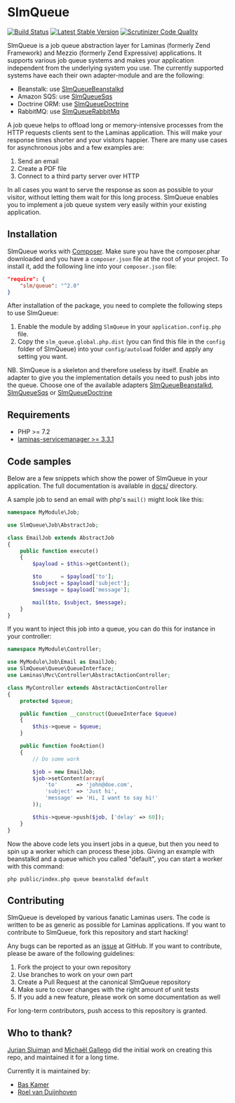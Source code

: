 SlmQueue
========

[![Build Status](https://travis-ci.org/JouwWeb/SlmQueue.png?branch=master)](https://travis-ci.org/JouwWeb/SlmQueue)
[![Latest Stable Version](https://poser.pugx.org/slm/queue/v/stable.png)](https://packagist.org/packages/JouwWeb/slm-queue)
[![Scrutinizer Code Quality](https://scrutinizer-ci.com/g/JouwWeb/SlmQueue/badges/quality-score.png?b=master)](https://scrutinizer-ci.com/g/JouwWeb/SlmQueue/?branch=master)

SlmQueue is a job queue abstraction layer for Laminas (formerly Zend Framework) and Mezzio (formerly Zend Expressive) applications. It supports various job queue systems and
makes your application independent from the underlying system you use. The currently supported systems have each their
own adapter-module and are the following:

* Beanstalk: use [SlmQueueBeanstalkd](https://github.com/JouwWeb/SlmQueueBeanstalkd)
* Amazon SQS: use [SlmQueueSqs](https://github.com/JouwWeb/SlmQueueSqs)
* Doctrine ORM: use [SlmQueueDoctrine](https://github.com/JouwWeb/SlmQueueDoctrine)
* RabbitMQ: use [SlmQueueRabbitMq](https://github.com/rnd-cosoft/slm-queue-rabbitmq)

A job queue helps to offload long or memory-intensive processes from the HTTP requests clients sent to the Laminas
application. This will make your response times shorter and your visitors happier. There are many use cases
for asynchronous jobs and a few examples are:

1. Send an email
2. Create a PDF file
3. Connect to a third party server over HTTP

In all cases you want to serve the response as soon as possible to your visitor, without letting them wait for this
long process. SlmQueue enables you to implement a job queue system very easily within your existing application.

Installation
------------

SlmQueue works with [Composer](http://getcomposer.org). Make sure you have the composer.phar downloaded and you have a
`composer.json` file at the root of your project. To install it, add the following line into your `composer.json` file:

```json
"require": {
    "slm/queue": "^2.0"
}
```

After installation of the package, you need to complete the following steps to use SlmQueue:

 1. Enable the module by adding `SlmQueue` in your `application.config.php` file.
 2. Copy the `slm_queue.global.php.dist` (you can find this file in the `config` folder of SlmQueue) into
your `config/autoload` folder and apply any setting you want.

NB. SlmQueue is a skeleton and therefore useless by itself. Enable an adapter to give you the implementation details
you need to push jobs into the queue. Choose one of the available adapters
[SlmQueueBeanstalkd](https://github.com/JouwWeb/SlmQueueBeanstalkd),
[SlmQueueSqs](https://github.com/JouwWeb/SlmQueueSqs)
or [SlmQueueDoctrine](https://github.com/JouwWeb/SlmQueueDoctrine)

Requirements
------------
* PHP >= 7.2
* [laminas-servicemanager >= 3.3.1](https://github.com/laminas/laminas-servicemanager)


Code samples
------------
Below are a few snippets which show the power of SlmQueue in your application. The full documentation is available in
[docs/](/docs) directory.

A sample job to send an email with php's `mail()` might look like this:

```php
namespace MyModule\Job;

use SlmQueue\Job\AbstractJob;

class EmailJob extends AbstractJob
{
    public function execute()
    {
        $payload = $this->getContent();

        $to      = $payload['to'];
        $subject = $payload['subject'];
        $message = $payload['message'];

        mail($to, $subject, $message);
    }
}
```

If you want to inject this job into a queue, you can do this for instance in your controller:

```php
namespace MyModule\Controller;

use MyModule\Job\Email as EmailJob;
use SlmQueue\Queue\QueueInterface;
use Laminas\Mvc\Controller\AbstractActionController;

class MyController extends AbstractActionController
{
    protected $queue;

    public function __construct(QueueInterface $queue)
    {
        $this->queue = $queue;
    }

    public function fooAction()
    {
        // Do some work

        $job = new EmailJob;
        $job->setContent(array(
            'to'      => 'john@doe.com',
            'subject' => 'Just hi',
            'message' => 'Hi, I want to say hi!'
        ));

        $this->queue->push($job, ['delay' => 60]);
    }
}
```

Now the above code lets you insert jobs in a queue, but then you need to spin up a worker which can process these jobs.
Giving an example with beanstalkd and a queue which you called "default", you can start a worker with this command:

    php public/index.php queue beanstalkd default

Contributing
------------

SlmQueue is developed by various fanatic Laminas users. The code is written to be as generic as possible for
Laminas applications. If you want to contribute to SlmQueue, fork this repository and start hacking!

Any bugs can be reported as an [issue](https://github.com/JouwWeb/SlmQueue/issues) at GitHub. If you want to
contribute, please be aware of the following guidelines:

 1. Fork the project to your own repository
 2. Use branches to work on your own part
 3. Create a Pull Request at the canonical SlmQueue repository
 4. Make sure to cover changes with the right amount of unit tests
 5. If you add a new feature, please work on some documentation as well

For long-term contributors, push access to this repository is granted.

Who to thank?
-------------

[Jurian Sluiman](https://github.com/juriansluiman) and [Michaël Gallego](https://github.com/bakura10) did the initial work on creating this repo, and maintained it for a long time. 

Currently it is maintained by:

* [Bas Kamer](https://github.com/basz)
* [Roel van Duijnhoven](https://github.com/roelvanduijnhoven)
